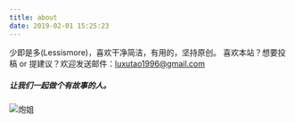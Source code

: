 ```yaml
---
title: about
date: 2019-02-01 15:25:23
---
```



少即是多(Lessismore)，喜欢干净简洁，有用的，坚持原创。
喜欢本站？想要投稿 or 提建议？欢迎发送邮件：luxutao1996@gmail.com

##### **让我们一起做个有故事的人。**

![炮姐](/img/about.jpeg)
